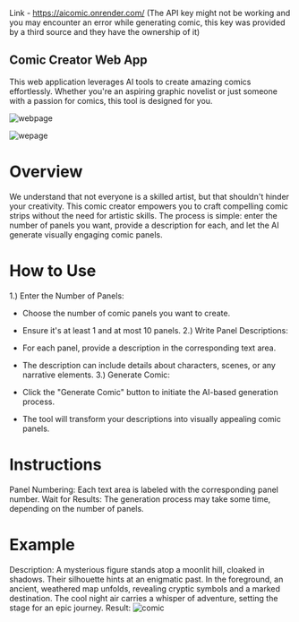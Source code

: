 Link - https://aicomic.onrender.com/
(The API key might not be working and you may encounter an error while generating comic, this key was provided by a third source and they have the ownership of it)
## Comic Creator Web App
This web application leverages AI tools to create amazing comics effortlessly. Whether you're an aspiring graphic novelist or just someone with a passion for comics, this tool is designed for you.

![webpage](https://github.com/MeRonak/ComicGenerator/assets/87123160/f4de8bf8-0203-4c9d-a6cb-7f412313fcd5)

![wepage](https://github.com/MeRonak/ComicGenerator/assets/87123160/ac1deada-761b-465a-aaba-7b3fa2e293d6)

# Overview
We understand that not everyone is a skilled artist, but that shouldn't hinder your creativity. This comic creator empowers you to craft compelling comic strips without the need for artistic skills. The process is simple: enter the number of panels you want, provide a description for each, and let the AI generate visually engaging comic panels.

# How to Use
1.) Enter the Number of Panels:

  - Choose the number of comic panels you want to create.
  - Ensure it's at least 1 and at most 10 panels.
2.) Write Panel Descriptions:

  - For each panel, provide a description in the corresponding text area.
  - The description can include details about characters, scenes, or any narrative elements.
3.) Generate Comic:

  - Click the "Generate Comic" button to initiate the AI-based generation process.
  - The tool will transform your descriptions into visually appealing comic panels.
# Instructions
Panel Numbering:
  Each text area is labeled with the corresponding panel number.
Wait for Results:
  The generation process may take some time, depending on the number of panels.
# Example
Description: A mysterious figure stands atop a moonlit hill, cloaked in shadows. Their silhouette hints at an enigmatic past. In the foreground, an ancient, weathered map unfolds, 
revealing cryptic symbols and a marked destination. The cool night air carries a whisper of adventure, setting the stage for an epic journey.
Result: ![comic](https://github.com/MeRonak/ComicGenerator/assets/87123160/cf6ee206-c5e7-471d-8619-d80d92038ad7)
